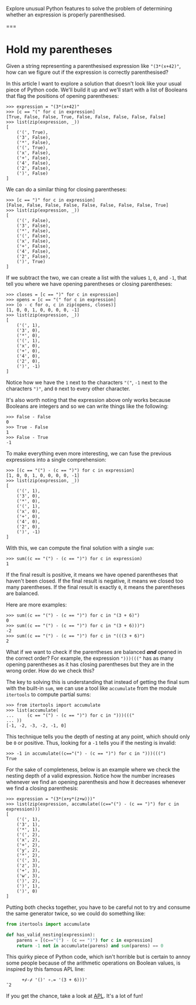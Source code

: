 Explore unusual Python features to solve the problem of determining whether an expression is properly parenthesised.

===

# Hold my parentheses

Given a string representing a parenthesised expression like `"(3*(x+42)"`, how can we figure out if the expression is correctly parenthesised?

In this article I want to explore a solution that doesn't look like your usual piece of Python code.
We'll build it up and we'll start with a list of Booleans that flag the positions of opening parentheses:

```pycon
>>> expression = "(3*(x+42)"
>>> [c == "(" for c in expression]
[True, False, False, True, False, False, False, False, False]
>>> list(zip(expression, _))
[
    ('(', True),
    ('3', False),
    ('*', False),
    ('(', True),
    ('x', False),
    ('+', False),
    ('4', False),
    ('2', False),
    (')', False)
]
```

We can do a similar thing for closing parentheses:

```pycon
>>> [c == ")" for c in expression]
[False, False, False, False, False, False, False, False, True]
>>> list(zip(expression, _))
[
    ('(', False),
    ('3', False),
    ('*', False),
    ('(', False),
    ('x', False),
    ('+', False),
    ('4', False),
    ('2', False),
    (')', True)
]
```

If we subtract the two, we can create a list with the values `1`, `0`, and `-1`, that tell you where we have opening parentheses or closing parentheses:

```pycon
>>> closes = [c == ")" for c in expression]
>>> opens = [c == "(" for c in expression]
>>> [o - c for o, c in zip(opens, closes)]
[1, 0, 0, 1, 0, 0, 0, 0, -1]
>>> list(zip(expression, _))
[
    ('(', 1),
    ('3', 0),
    ('*', 0),
    ('(', 1),
    ('x', 0),
    ('+', 0),
    ('4', 0),
    ('2', 0),
    (')', -1)
]
```

Notice how we have the `1` next to the characters `"("`, `-1` next to the characters `")"`, and `0` next to every other character.

It's also worth noting that the expression above only works because Booleans are integers and so we can write things like the following:

```pycon
>>> False - False
0
>>> True - False
1
>>> False - True
-1
```

To make everything even more interesting, we can fuse the previous expressions into a single comprehension:

```pycon
>>> [(c == "(") - (c == ")") for c in expression]
[1, 0, 0, 1, 0, 0, 0, 0, -1]
>>> list(zip(expression, _))
[
    ('(', 1),
    ('3', 0),
    ('*', 0),
    ('(', 1),
    ('x', 0),
    ('+', 0),
    ('4', 0),
    ('2', 0),
    (')', -1)
]
```

With this, we can compute the final solution with a single `sum`:

```pycon
>>> sum((c == "(") - (c == ")") for c in expression)
1
```

If the final result is positive, it means we have opened parentheses that haven't been closed.
If the final result is negative, it means we closed too many parentheses.
If the final result is exactly `0`, it means the parentheses are balanced.

Here are more examples:

```pycon
>>> sum((c == "(") - (c == ")") for c in "(3 + 6)")
0
>>> sum((c == "(") - (c == ")") for c in "(3 + 6)))")
-2
>>> sum((c == "(") - (c == ")") for c in "(((3 + 6)")
2
```

What if we want to check if the parentheses are balanced _**and**_ opened in the correct order?
For example, the expression `")))((("` has as many opening parentheses as it has closing parentheses but they are in the wrong order.
How do we check this?

The key to solving this is understanding that instead of getting the final sum with the built-in `sum`, we can use a tool like `accumulate` from the module `itertools` to compute partial sums:

```pycon
>>> from itertools import accumulate
>>> list(accumulate(
...     (c == "(") - (c == ")") for c in ")))((("
... ))
[-1, -2, -3, -2, -1, 0]
```

This technique tells you the depth of nesting at any point, which should only be `0` or positive.
Thus, looking for a `-1` tells you if the nesting is invalid:

```pycon
>>> -1 in accumulate((c=="(") - (c == ")") for c in ")))(((")
True
```

For the sake of completeness, below is an example where we check the nesting depth of a valid expression.
Notice how the number increases whenever we find an opening parenthesis and how it decreases whenever we find a closing parenthesis:

```pycon
>>> expression = "(3*(x+y*(z+w)))"
>>> list(zip(expression, accumulate((c=="(") - (c == ")") for c in expression)))
[
    ('(', 1),
    ('3', 1),
    ('*', 1),
    ('(', 2),
    ('x', 2),
    ('+', 2),
    ('y', 2),
    ('*', 2),
    ('(', 3),
    ('z', 3),
    ('+', 3),
    ('w', 3),
    (')', 2),
    (')', 1),
    (')', 0)
]
```

Putting both checks together, you have to be careful not to try and consume the same generator twice, so we could do something like:

```py
from itertools import accumulate

def has_valid_nesting(expression):
    parens = [(c=="(") - (c == ")") for c in expression]
    return -1 not in accumulate(parens) and sum(parens) == 0
```

This quirky piece of Python code, which isn't horrible but is certain to annoy some people because of the arithmetic operations on Boolean values, is inspired by this famous APL line:

```apl
      +⌿-⌿ '()' ∘.= '(3 + 6)))'
¯2
```

If you get the chance, take a look at [APL](https://aplwiki.com/wiki/).
It's a lot of fun!
